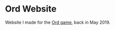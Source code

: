 # Ord Website

Website I made for the [Ord game](https://store.steampowered.com/app/1079000/Ord/), back in May 2019.
